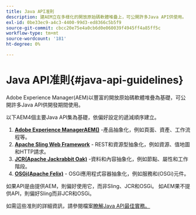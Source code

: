 ```yaml
---
title: Java API准則
description: 建AEM立在多樣化的開放原始碼軟體堆疊上，可公開許多Java API供使用。
exl-id: 0be33ec9-a4c3-4400-99d3-ed8366c5b5f9
source-git-commit: cbcc20e75e4a0cb6d0e060039f4945ff4a85ff5c
workflow-type: tm+mt
source-wordcount: '181'
ht-degree: 0%

---
```


# Java API准則{#java-api-guidelines}

Adobe Experience Manager(AEM)以豐富的開放原始碼軟體堆疊為基礎，可公開許多Java API供開發期間使用。

以下AEM4個主要Java API集為基礎，依偏好設定的遞減順序建立。

1. **[Adobe Experience ManagerAEM()](https://docs.adobe.com/content/help/en/experience-manager-cloud-service-javadoc/index.html)** -產品抽象化，例如頁面、資產、工作流程等。
1. **[Apache Sling Web Framework](https://sling.apache.org/apidocs/sling11/)**  - REST和資源型抽象化，例如資源、值地圖和HTTP請求。
1. **[JCR(Apache Jackrabbit Oak)](http://jackrabbit.apache.org/oak/docs/oak_api/overview.html)** -資料和內容抽象化，例如節點、屬性和工作階段。
1. **[OSGi(Apache Felix)](https://felix.apache.org)** - OSGi應用程式容器抽象化，例如服務和(OSGi)元件。

如果API是由提供AEM，則偏好使用它，而非Sling、JCR和OSGi。 如AEM果不提供API，則偏好Sling而非JCR和OSGi。

如需這些准則的詳細資訊，請參閱檔案[瞭解Java API最佳實務。](https://experienceleague.adobe.com/docs/experience-manager-learn/foundation/development/understand-java-api-best-practices.html)
